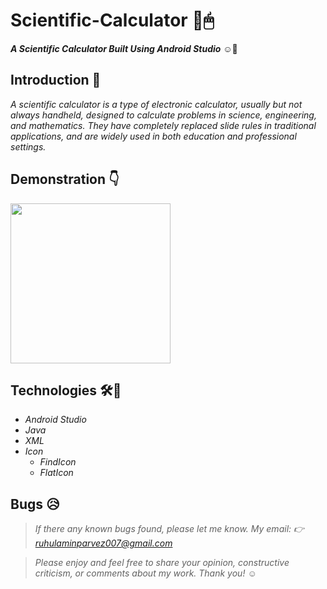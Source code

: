 # Scientific-Calculator :calling:🖱
__*A Scientific Calculator Built Using Android Studio*__ ☺🤞

## Introduction 🔗
*A scientific calculator is a type of electronic calculator, usually but not always handheld, designed to calculate problems in science, engineering, and mathematics. They have completely replaced slide rules in traditional applications, and are widely used in both education and professional settings.*

## Demonstration 👇

<img src="https://github.com/Ruhul12/Scientific-Calculator/blob/main/Sci-Calc.gif" align="center" width="256"/>                                                                     


## Technologies 🛠🚀

* *Android Studio*
* *Java*
* *XML*
* *Icon*
  * *FindIcon*
  * *FlatIcon*
  
## Bugs 😥

> *If there any known bugs found, please let me know. My email: 👉 ruhulaminparvez007@gmail.com*

> *Please enjoy
and feel free to share your opinion, constructive criticism, or comments about my work. Thank you!* ☺
 
